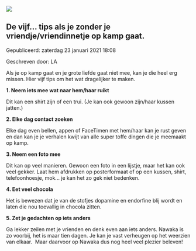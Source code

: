 


![](https://nawaka.scouting.nl/images/articles/-LOVE-love-36983825-1680-1050.jpg)


De vijf... tips als je zonder je vriendje/vriendinnetje op kamp gaat.
----------------------------------------------------------------------





 Gepubliceerd: zaterdag 23 januari 2021 18:08
   

 Geschreven door: LA
   




 Als je op kamp gaat en je grote liefde gaat niet mee, kan je die heel erg missen. Hier vijf tips om het wat dragelijker te maken.
 



**1. Neem iets mee wat naar hem/haar ruikt** 
  

 Dit kan een shirt zijn of een trui. (Je kan ook gewoon zijn/haar kussen jatten.)
 



  

**2. Elke dag contact zoeken** 
  

 Elke dag even bellen, appen of FaceTimen met hem/haar kan je rust geven en dan kan je je verhalen kwijt van alle super toffe dingen die je meemaakt op kamp.
 



  

**3. Neem een foto mee** 
  

 Dit kan op veel manieren. Gewoon een foto in een lijstje, maar het kan ook veel gekker. Laat hem afdrukken op posterformaat of op een kussen, shirt, telefoonhoesje, mok... je kan het zo gek niet bedenken.
 



  

**4. Eet veel chocola** 
  

 Het is bewezen dat je van de stofjes dopamine en endorfine blij wordt en laten die nou toevallig in chocola zitten.
 



  

**5. Zet je gedachten op iets anders** 
  

 Ga lekker zeilen met je vrienden en denk even aan iets anders. Nawaka is zo voorbij, het is maar tien dagen. Je kan je vast verheugen op het weerzien van elkaar.  Maar daarvoor op Nawaka dus nog heel veel plezier beleven!
   






